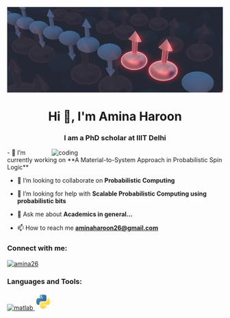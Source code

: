<img align="center" src="highres_gif2.gif" alt="highres_gif2" width="1000" height="200"/>
<h1 align="center">Hi 👋, I'm Amina Haroon</h1>
<h3 align="center">I am a PhD scholar at IIIT Delhi</h3>

<img align="right" alt="coding" width="400" src="https://user-images.githubusercontent.com/55389276/140866485-8fb1c876-9a8f-4d6a-98dc-08c4981eaf70.gif">
- 🔭 I’m currently working on **A Material-to-System Approach in Probabilistic Spin Logic**

- 👯 I’m looking to collaborate on **Probabilistic Computing**

- 🤝 I’m looking for help with **Scalable Probabilistic Computing using probabilistic bits**

- 💬 Ask me about **Academics in general...**

- 📫 How to reach me **aminaharoon26@gmail.com**

<h3 align="left">Connect with me:</h3>
<p align="left">
<a href="https://linkedin.com/in/amina26" target="blank"><img align="center" src="https://raw.githubusercontent.com/rahuldkjain/github-profile-readme-generator/master/src/images/icons/Social/linked-in-alt.svg" alt="amina26" height="30" width="40" /></a>
</p>

<h3 align="left">Languages and Tools:</h3>
<p align="left"> <a href="https://www.mathworks.com/" target="_blank" rel="noreferrer"> <img src="https://upload.wikimedia.org/wikipedia/commons/2/21/Matlab_Logo.png" alt="matlab" width="40" height="40"/> </a> <a href="https://www.python.org" target="_blank" rel="noreferrer"> <img src="https://raw.githubusercontent.com/devicons/devicon/master/icons/python/python-original.svg" alt="python" width="40" height="40"/> </a> </p>
